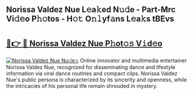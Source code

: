 ## Norissa Valdez Nue L𝚎a𝚔ed N𝚞𝚍e - Part-Mrc Vi𝚍𝚎o P𝚑𝚘tos - H𝚘𝚝 O𝚗𝚕yf𝚊ns L𝚎a𝚔s tBEvs

# <h2><a href="http://kf36y4.oniu.top/?m=Norissa+Valdez+Nue">🔗👉 🔴 Norissa Valdez Nue P𝚑ot𝚘𝚜 V𝚒d𝚎o</a></h2>

[![Norissa Valdez Nue Nu𝚍e𝚜](https://i.imgur.com/0qMVB7G.gif)](http://kf36y4.oniu.top/?m=Norissa+Valdez+Nue)
Online innovator and multimedia entertainer Norissa Valdez Nue, recognized for disseminating dance and lifestyle information via viral dance routines and compact clips. Norissa Valdez Nue's public persona is characterized by its sincerity and openness, while the intricacies of his personal life remain shrouded in mystery.  
